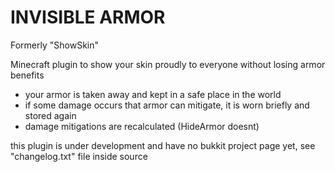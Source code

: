 # INVISIBLE ARMOR

Formerly "ShowSkin"

Minecraft plugin to show your skin proudly to everyone without losing armor benefits

- your armor is taken away and kept in a safe place in the world
- if some damage occurs that armor can mitigate, it is worn briefly and stored again
- damage mitigations are recalculated (HideArmor doesnt)

this plugin is under development and have no bukkit project page yet, see "changelog.txt" file inside source

